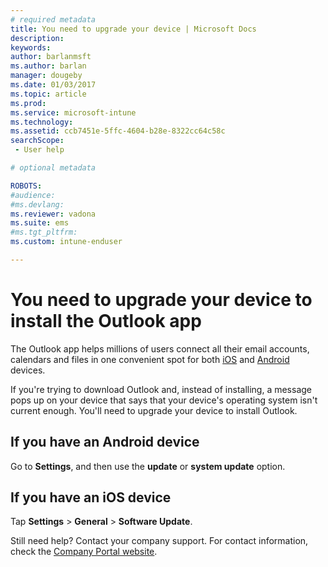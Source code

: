 ```yaml
---
# required metadata
title: You need to upgrade your device | Microsoft Docs
description:
keywords:
author: barlanmsftms.author: barlan
manager: dougeby
ms.date: 01/03/2017
ms.topic: article
ms.prod:
ms.service: microsoft-intune
ms.technology:
ms.assetid: ccb7451e-5ffc-4604-b28e-8322cc64c58csearchScope: - User help

# optional metadata

ROBOTS:  
#audience:
#ms.devlang:
ms.reviewer: vadona
ms.suite: ems
#ms.tgt_pltfrm:
ms.custom: intune-enduser

---
```


# You need to upgrade your device to install the Outlook app

The Outlook app helps millions of users connect all their email accounts, calendars and files in one convenient spot for both [iOS](https://itunes.apple.com/us/app/microsoft-outlook-email-calendar/id951937596?mt=8) and [Android](https://play.google.com/store/apps/details?id=com.microsoft.office.outlook) devices.

If you're trying to download Outlook and, instead of installing, a message pops up on your device that says that your device's operating system isn't current enough. You'll need to upgrade your device to install Outlook.

## If you have an Android device
Go to **Settings**, and then use the **update** or **system update** option.

## If you have an iOS device
Tap **Settings** > **General** > **Software Update**.

Still need help? Contact your company support. For contact information, check the [Company Portal website](https://portal.manage.microsoft.com#HelpDeskDialog).
